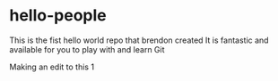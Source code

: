 # hello-people
This is the fist hello world repo that brendon created
It is fantastic and available for you to play with and learn Git


Making an edit to this 1